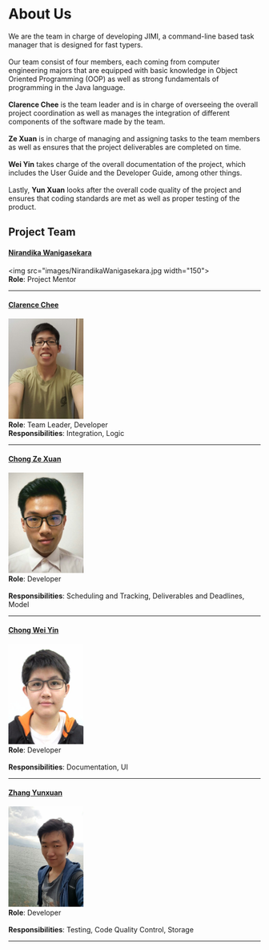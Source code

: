# About Us

We are the team in charge of developing JIMI, a command-line based task manager that is designed for fast typers. <br>
<br> Our team consist of four members, each coming from computer engineering majors that are equipped with basic knowledge in Object Oriented Programming (OOP) as well as strong fundamentals of programming in the Java language. <br>
<br>**Clarence Chee** is the team leader and is in charge of overseeing the overall project coordination as well as manages the integration of different components of the software made by the team. <br>
<br>**Ze Xuan** is in charge of managing and assigning tasks to the team members as well as ensures that the project deliverables are completed on time. <br>
<br>**Wei Yin** takes charge of the overall documentation of the project, which includes the User Guide and the Developer Guide, among other things. <br>
<br>Lastly, **Yun Xuan** looks after the overall code quality of the project and ensures that coding standards are met as well as proper testing of the product. <br>

## Project Team

#### [Nirandika Wanigasekara](https://github.com/nirandiw)
<img src="images/NirandikaWanigasekara.jpg width="150"><br>
**Role**: Project Mentor

-----

#### [Clarence Chee](https://github.com/cheec)
<img src="images/ClarenceChee.jpg" width="150"><br>
**Role**: Team Leader, Developer <br>
**Responsibilities**: Integration, Logic

-----

#### [Chong Ze Xuan](http://github.com/syltaris) 
<img src="images/ChongZeXuan.jpg" width="150"><br>
**Role**: Developer <br>  
**Responsibilities**: Scheduling and Tracking, Deliverables and Deadlines, Model

-----

#### [Chong Wei Yin](https://github.com/ShadowLoner17) 
<img src="images/ChongWeiYin.jpg" width="150"><br>
**Role**: Developer <br>  
**Responsibilities**: Documentation, UI

-----

#### [Zhang Yunxuan](https://github.com/yunxz)
<img src="images/ZhangYunxuan.jpg" width="150"><br>
**Role**: Developer <br>  
**Responsibilities**: Testing, Code Quality Control, Storage

-----
